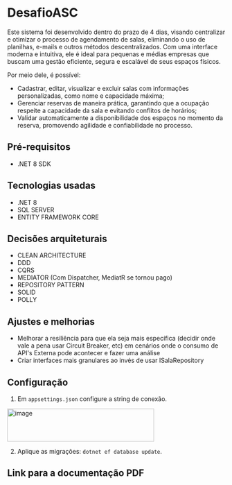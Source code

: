 # DesafioASC

Este sistema foi desenvolvido dentro do prazo de 4 dias, visando centralizar e otimizar o processo de agendamento de salas, eliminando o uso de planilhas, e-mails e outros métodos descentralizados. Com uma interface moderna e intuitiva, ele é ideal para pequenas e médias empresas que buscam uma gestão eficiente, segura e escalável de seus espaços físicos. 

Por meio dele, é possível: 

- Cadastrar, editar, visualizar e excluir salas com informações personalizadas, como nome e capacidade máxima; 
- Gerenciar reservas de maneira prática, garantindo que a ocupação respeite a capacidade da sala e evitando conflitos de horários; 
- Validar automaticamente a disponibilidade dos espaços no momento da reserva, promovendo agilidade e confiabilidade no processo. 

## Pré-requisitos
- .NET 8 SDK

## Tecnologias usadas
- .NET 8
- SQL SERVER
- ENTITY FRAMEWORK CORE

## Decisões arquiteturais
- CLEAN ARCHITECTURE
- DDD
- CQRS
- MEDIATOR (Com Dispatcher, MediatR se tornou pago)
- REPOSITORY PATTERN
- SOLID
- POLLY

## Ajustes e melhorias
- Melhorar a resiliência para que ela seja mais específica (decidir onde vale a pena usar Circuit Breaker, etc) em cenários onde o consumo de API's Externa pode acontecer e  fazer uma análise
- Criar interfaces mais granulares ao invés de usar ISalaRepository
  
## Configuração
1. Em `appsettings.json` configure a string de conexão.

<img width="339" height="76" alt="image" src="https://github.com/user-attachments/assets/c7b3f50e-b2d0-4930-88bf-700bc0e7ae75" />

2. Aplique as migrações: `dotnet ef database update`.

## Link para a documentação PDF

